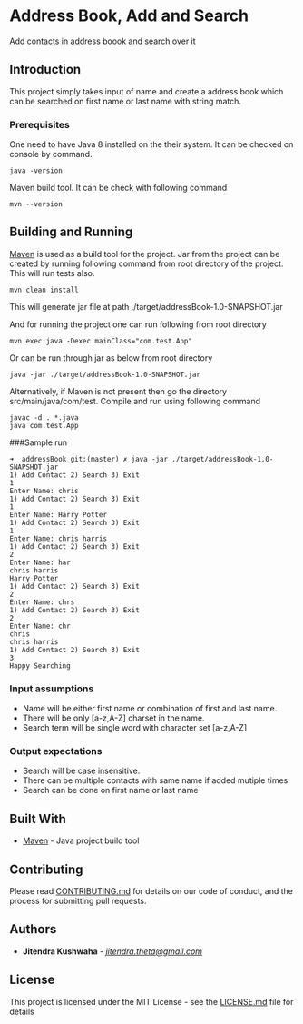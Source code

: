 # Address Book, Add and Search

Add contacts in address boook and search over it

## Introduction

This project simply takes input of name and create a address book which can be searched on first name or last name with string match.

### Prerequisites

One need to have Java 8 installed on the their system. It can be checked on console by command.

```
java -version
```

Maven build tool. It can be check with following command

```
mvn --version
```

## Building and Running

[Maven](https://maven.apache.org/) is used as a build tool for the project. 
Jar from the project can be created by running following command from root directory of the project. This will run tests also.

```
mvn clean install
```
This will generate jar file at path ./target/addressBook-1.0-SNAPSHOT.jar

And for running the project one can run following from root directory

```
mvn exec:java -Dexec.mainClass="com.test.App"
```
Or can be run through jar as below from root directory

```
java -jar ./target/addressBook-1.0-SNAPSHOT.jar
```

Alternatively, if Maven is not present then go the directory src/main/java/com/test.
Compile and run using following command

```
javac -d . *.java
java com.test.App
```

###Sample run
```
➜  addressBook git:(master) ✗ java -jar ./target/addressBook-1.0-SNAPSHOT.jar
1) Add Contact 2) Search 3) Exit
1
Enter Name: chris
1) Add Contact 2) Search 3) Exit
1
Enter Name: Harry Potter
1) Add Contact 2) Search 3) Exit
1
Enter Name: chris harris
1) Add Contact 2) Search 3) Exit
2
Enter Name: har
chris harris
Harry Potter
1) Add Contact 2) Search 3) Exit
2
Enter Name: chrs
1) Add Contact 2) Search 3) Exit
2
Enter Name: chr
chris
chris harris
1) Add Contact 2) Search 3) Exit
3
Happy Searching
```

### Input assumptions
* Name will be either first name or combination of first and last name.
* There will be only [a-z,A-Z] charset in the name.
* Search term will be single word with character set [a-z,A-Z]

### Output expectations
* Search will be case insensitive.
* There can be multiple contacts with same name if added mutiple times
* Search can be done on first name or last name

## Built With

* [Maven](https://maven.apache.org/) - Java project build tool

## Contributing

Please read [CONTRIBUTING.md](https://gist.github.com/PurpleBooth/b24679402957c63ec426) for details on our code of conduct, and the process for submitting pull requests.


## Authors

* **Jitendra Kushwaha** - *jitendra.theta@gmail.com* 


## License

This project is licensed under the MIT License - see the [LICENSE.md](LICENSE.md) file for details

